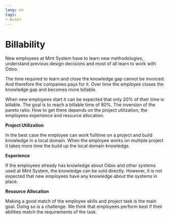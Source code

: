 ```yaml
---
lang: en
tags:
- Asset
---
```

# Billability

New employees at Mint System have to learn new methodologies, understand previous design decisions and most of all learn to work with Odoo.

The time required to learn and close the knowledge gap cannot be invoiced. And therefore the companies pays for it. Over time the employee closes the knowledge gap and becomes more billable.

When new employees start it can be expected that only 20% of their time is billable. The goal is to reach a billable time of 80%. The inversion of the pareto ratio. How to get there depends on the project utilization, the employees experience and resource allocation.

**Project Utilization**

In the best case the employee can work fulltime on a project and build knowledge in a local domain. When the employee works on multiple project it takes more time the build up the local domain knowledge.

**Experience**

If the employees already has knowledge about Odoo and other systems used at Mint System, the knowledge can be sold directly. However, it is not expected that new employees have any knowledge about the systems in place.

**Resource Allocation**

Making a good match of the employee skills and project task is the main goal. Doing so is a challenge. We think that employees perform best if their abilities match the requirements of the task. 